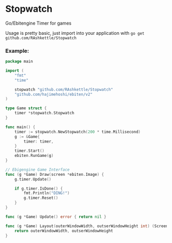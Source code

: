 # Stopwatch

Go/Ebitengine Timer for games

Usage is pretty basic, just import into your application with
`go get github.com/RAshkettle/Stopwatch`

### Example:

```go
package main

import (
	"fmt"
	"time"

	stopwatch "github.com/RAshkettle/Stopwatch"
	"github.com/hajimehoshi/ebiten/v2"
)

type Game struct {
	timer *stopwatch.Stopwatch
}

func main() {
	timer := stopwatch.NewStopwatch(200 * time.Millisecond)
	g := &Game{
		timer: timer,
	}
	timer.Start()
	ebiten.RunGame(g)
}

// Ebigengine Game Interface
func (g *Game) Draw(screen *ebiten.Image) {
	g.timer.Update()

	if g.timer.IsDone() {
		fmt.Println("DING!")
		g.timer.Reset()
	}
}

func (g *Game) Update() error { return nil }

func (g *Game) Layout(outerWindowWidth, outserWindowHeight int) (ScreenWidth, ScreenHeight int) {
	return outerWindowWidth, outserWindowHeight
}
```
